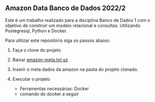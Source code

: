 
## Amazon Data Banco de Dados 2022/2 

Este é um trabalho realizado para a disciplina Banco de Dados 1
com o objetivo de construir um modelo relacional e consultas. Utilizando 
Postegresql, Python e Docker.  

Para utilizar este repositório siga os passos abaixo:
 
1) Faça o clone do projeto 

2) Baixar [amazon-meta.txt.gz](https://snap.stanford.edu/data/bigdata/amazon/amazon-meta.txt.gz)

3) Inserir o meta dados da amazon na pasta do projeto clonado.     

4) Executar o projeto
    * Ferramentas necessárias: Docker
    * comando do docker a seguir 

